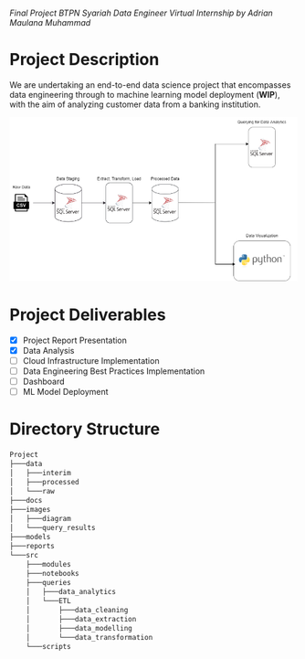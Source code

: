 ###### Final Project BTPN Syariah Data Engineer Virtual Internship by Adrian Maulana Muhammad

# Project Description
We are undertaking an end-to-end data science project that encompasses data engineering through to machine learning model deployment (**WIP**), with the aim of analyzing customer data from a banking institution.

![](https://raw.githubusercontent.com/adrn-mm/final-project-VIX-DE-BTPN/master/images/diagram/data_pipeline_diagram.png)

# Project Deliverables
- [x] Project Report Presentation
- [x] Data Analysis
- [ ] Cloud Infrastructure Implementation
- [ ] Data Engineering Best Practices Implementation
- [ ] Dashboard
- [ ] ML Model Deployment

# Directory Structure
```
Project
├───data
│   ├───interim
│   ├───processed
│   └───raw
├───docs
├───images
│   ├───diagram
│   └───query_results
├───models
├───reports
└───src
    ├───modules
    ├───notebooks
    ├───queries
    │   ├───data_analytics
    │   └───ETL
    │       ├───data_cleaning
    │       ├───data_extraction
    │       ├───data_modelling
    │       └───data_transformation
    └───scripts
```